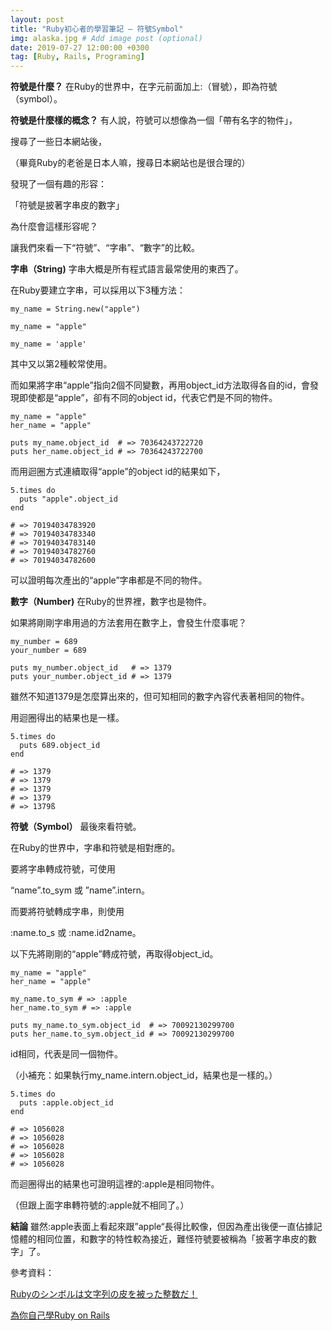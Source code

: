 ```yaml
---
layout: post
title: "Ruby初心者的學習筆記 — 符號Symbol"
img: alaska.jpg # Add image post (optional)
date: 2019-07-27 12:00:00 +0300
tag: [Ruby, Rails, Programing]
---
```

**符號是什麼？**
在Ruby的世界中，在字元前面加上:（冒號），即為符號（symbol）。


**符號是什麼樣的概念？**
有人說，符號可以想像為一個「帶有名字的物件」，

搜尋了一些日本網站後，

（畢竟Ruby的老爸是日本人嘛，搜尋日本網站也是很合理的）

發現了一個有趣的形容：

「符號是披著字串皮的數字」

為什麼會這樣形容呢？

讓我們來看一下“符號”、“字串”、“數字”的比較。

**字串（String)**
字串大概是所有程式語言最常使用的東西了。

在Ruby要建立字串，可以採用以下3種方法：

```
my_name = String.new("apple")

my_name = "apple"

my_name = 'apple'
```
其中又以第2種較常使用。

而如果將字串“apple”指向2個不同變數，再用object_id方法取得各自的id，會發現即使都是“apple”，卻有不同的object id，代表它們是不同的物件。
```
my_name = "apple"
her_name = "apple"

puts my_name.object_id  # => 70364243722720
puts her_name.object_id # => 70364243722700
```

而用迴圈方式連續取得“apple”的object id的結果如下，
```
5.times do
  puts "apple".object_id
end

# => 70194034783920
# => 70194034783340
# => 70194034783140
# => 70194034782760
# => 70194034782600
```
可以證明每次產出的“apple”字串都是不同的物件。

**數字（Number)**
在Ruby的世界裡，數字也是物件。

如果將剛剛字串用過的方法套用在數字上，會發生什麼事呢？
```
my_number = 689
your_number = 689

puts my_number.object_id   # => 1379
puts your_number.object_id # => 1379
```
雖然不知道1379是怎麼算出來的，但可知相同的數字內容代表著相同的物件。

用迴圈得出的結果也是一樣。
```
5.times do
  puts 689.object_id
end

# => 1379
# => 1379
# => 1379
# => 1379
# => 1379ß
```

**符號（Symbol）**
最後來看符號。

在Ruby的世界中，字串和符號是相對應的。

要將字串轉成符號，可使用

“name”.to_sym 或 ”name”.intern。

而要將符號轉成字串，則使用

:name.to_s 或 :name.id2name。

以下先將剛剛的“apple”轉成符號，再取得object_id。
```
my_name = "apple"
her_name = "apple"

my_name.to_sym # => :apple
her_name.to_sym # => :apple

puts my_name.to_sym.object_id  # => 70092130299700
puts her_name.to_sym.object_id # => 70092130299700
```
id相同，代表是同一個物件。

（小補充：如果執行my_name.intern.object_id，結果也是一樣的。）
```
5.times do
  puts :apple.object_id
end

# => 1056028
# => 1056028
# => 1056028
# => 1056028
# => 1056028
```
而迴圈得出的結果也可證明這裡的:apple是相同物件。

（但跟上面字串轉符號的:apple就不相同了。）

**結論**
雖然:apple表面上看起來跟”apple“長得比較像，但因為產出後便一直佔據記憶體的相同位置，和數字的特性較為接近，難怪符號要被稱為「披著字串皮的數字」了。

參考資料：

[Rubyのシンボルは文字列の皮を被った整数だ！](https://melborne.github.io/2008/08/02/Ruby/)

[為你自己學Ruby on Rails](railsbook.tw)
